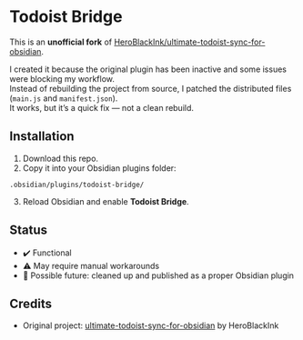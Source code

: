 # Todoist Bridge

This is an **unofficial fork** of [HeroBlackInk/ultimate-todoist-sync-for-obsidian](https://github.com/HeroBlackInk/ultimate-todoist-sync-for-obsidian).

I created it because the original plugin has been inactive and some issues were blocking my workflow.  
Instead of rebuilding the project from source, I patched the distributed files (`main.js` and `manifest.json`).  
It works, but it’s a quick fix — not a clean rebuild.

## Installation
1. Download this repo.  
2. Copy it into your Obsidian plugins folder:

```
.obsidian/plugins/todoist-bridge/
```
3. Reload Obsidian and enable **Todoist Bridge**.


## Status
- ✔️ Functional  
- ⚠️ May require manual workarounds  
- 🚧 Possible future: cleaned up and published as a proper Obsidian plugin  


## Credits
- Original project: [ultimate-todoist-sync-for-obsidian](https://github.com/HeroBlackInk/ultimate-todoist-sync-for-obsidian) by HeroBlackInk  

